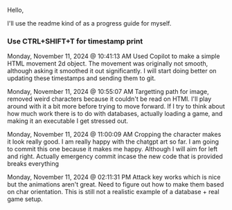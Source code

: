Hello,

I'll use the readme kind of as a progress guide for myself. 


### Use CTRL+SHIFT+T for timestamp print
Monday, November 11, 2024 @ 10:41:13 AM 
Used Copilot to make a simple HTML movement 2d object. The movement was originally not smooth, although asking it smoothed it out significantly. I will start doing better on updating these timestamps and sending them to git. 

Monday, November 11, 2024 @ 10:55:07 AM
Targetting path for image, removed weird characters because it couldn't be read on HTMl. I'll play around with it a bit more before trying to move forward. If I try to think about how much work there is to do with databases, actually loading a game, and making it an executable I get stressed out. 

Monday, November 11, 2024 @ 11:00:09 AM
Cropping the character makes it look really good. I am really happy with the chatgpt art so far. I am going to commit this one because it makes me happy. Although I will aim for left and right. Actually emergency commit incase the new code that is provided breaks everything

Monday, November 11, 2024 @ 02:11:31 PM
Attack key works which is nice but the animations aren't great. Need to figure out how to make them based on char orientation. This is still not a realistic example of a database + real game setup. 